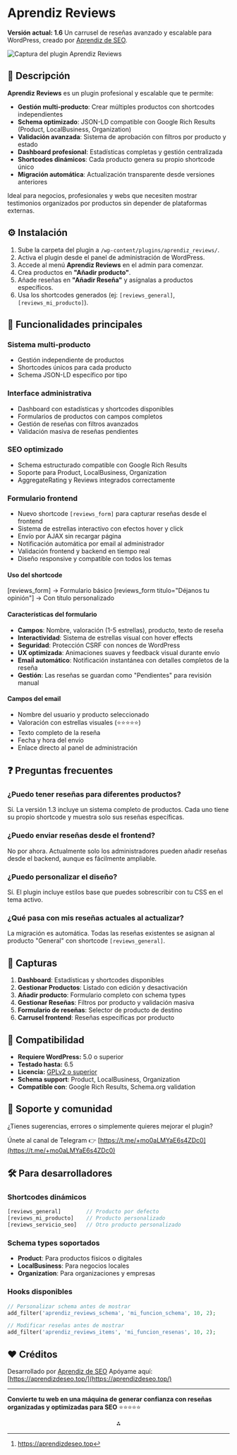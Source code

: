 # Aprendiz Reviews

**Versión actual: 1.6**
Un carrusel de reseñas avanzado y escalable para WordPress, creado por [Aprendiz de SEO](https://aprendizdeseo.top/).

![Captura del plugin Aprendiz Reviews](https://aprendizdeseo.top/wp-content/uploads/2025/05/plugin-reviews.jpg)

## 📝 Descripción

**Aprendiz Reviews** es un plugin profesional y escalable que te permite:

- **Gestión multi-producto**: Crear múltiples productos con shortcodes independientes
- **Schema optimizado**: JSON-LD compatible con Google Rich Results (Product, LocalBusiness, Organization)
- **Validación avanzada**: Sistema de aprobación con filtros por producto y estado
- **Dashboard profesional**: Estadísticas completas y gestión centralizada
- **Shortcodes dinámicos**: Cada producto genera su propio shortcode único
- **Migración automática**: Actualización transparente desde versiones anteriores

Ideal para negocios, profesionales y webs que necesiten mostrar testimonios organizados por productos sin depender de plataformas externas.

## ⚙️ Instalación

1. Sube la carpeta del plugin a `/wp-content/plugins/aprendiz_reviews/`.
2. Activa el plugin desde el panel de administración de WordPress.
3. Accede al menú **Aprendiz Reviews** en el admin para comenzar.
4. Crea productos en **"Añadir producto"**.
5. Añade reseñas en **"Añadir Reseña"** y asígnalas a productos específicos.
6. Usa los shortcodes generados (ej: `[reviews_general]`, `[reviews_mi_producto]`).

## 🎯 Funcionalidades principales

### **Sistema multi-producto**

- Gestión independiente de productos
- Shortcodes únicos para cada producto
- Schema JSON-LD específico por tipo


### **Interface administrativa**

- Dashboard con estadísticas y shortcodes disponibles
- Formularios de productos con campos completos
- Gestión de reseñas con filtros avanzados
- Validación masiva de reseñas pendientes


### **SEO optimizado**

- Schema estructurado compatible con Google Rich Results
- Soporte para Product, LocalBusiness, Organization
- AggregateRating y Reviews integrados correctamente

### **Formulario frontend**

- Nuevo shortcode `[reviews_form]` para capturar reseñas desde el frontend
- Sistema de estrellas interactivo con efectos hover y click
- Envío por AJAX sin recargar página
- Notificación automática por email al administrador
- Validación frontend y backend en tiempo real
- Diseño responsive y compatible con todos los temas

#### Uso del shortcode

[reviews_form] -> Formulario básico
[reviews_form titulo="Déjanos tu opinión"] -> Con título personalizado

#### Características del formulario

- **Campos**: Nombre, valoración (1-5 estrellas), producto, texto de reseña
- **Interactividad**: Sistema de estrellas visual con hover effects
- **Seguridad**: Protección CSRF con nonces de WordPress
- **UX optimizada**: Animaciones suaves y feedback visual durante envío
- **Email automático**: Notificación instantánea con detalles completos de la reseña
- **Gestión**: Las reseñas se guardan como "Pendientes" para revisión manual

#### Campos del email

- Nombre del usuario y producto seleccionado
- Valoración con estrellas visuales (⭐⭐⭐⭐⭐)
- Texto completo de la reseña
- Fecha y hora del envío
- Enlace directo al panel de administración



## ❓ Preguntas frecuentes

### ¿Puedo tener reseñas para diferentes productos?

Sí. La versión 1.3 incluye un sistema completo de productos. Cada uno tiene su propio shortcode y muestra solo sus reseñas específicas.

### ¿Puedo enviar reseñas desde el frontend?

No por ahora. Actualmente solo los administradores pueden añadir reseñas desde el backend, aunque es fácilmente ampliable.

### ¿Puedo personalizar el diseño?

Sí. El plugin incluye estilos base que puedes sobrescribir con tu CSS en el tema activo.

### ¿Qué pasa con mis reseñas actuales al actualizar?

La migración es automática. Todas las reseñas existentes se asignan al producto "General" con shortcode `[reviews_general]`.

## 📸 Capturas

1. **Dashboard**: Estadísticas y shortcodes disponibles
2. **Gestionar Productos**: Listado con edición y desactivación
3. **Añadir producto**: Formulario completo con schema types
4. **Gestionar Reseñas**: Filtros por producto y validación masiva
5. **Formulario de reseñas**: Selector de producto de destino
6. **Carrusel frontend**: Reseñas específicas por producto

## 🧪 Compatibilidad

- **Requiere WordPress:** 5.0 o superior
- **Testado hasta:** 6.5
- **Licencia:** [GPLv2 o superior](https://www.gnu.org/licenses/gpl-2.0.html)
- **Schema support**: Product, LocalBusiness, Organization
- **Compatible con**: Google Rich Results, Schema.org validation



## 💬 Soporte y comunidad

¿Tienes sugerencias, errores o simplemente quieres mejorar el plugin?

Únete al canal de Telegram 👉 [https://t.me/+mo0aLMYaE6s4ZDc0](https://t.me/+mo0aLMYaE6s4ZDc0)

## 🛠️ Para desarrolladores

### Shortcodes dinámicos

```php
[reviews_general]        // Producto por defecto
[reviews_mi_producto]    // Producto personalizado
[reviews_servicio_seo]   // Otro producto personalizado
```


### Schema types soportados

- **Product**: Para productos físicos o digitales
- **LocalBusiness**: Para negocios locales
- **Organization**: Para organizaciones y empresas


### Hooks disponibles

```php
// Personalizar schema antes de mostrar
add_filter('aprendiz_reviews_schema', 'mi_funcion_schema', 10, 2);

// Modificar reseñas antes de mostrar  
add_filter('aprendiz_reviews_items', 'mi_funcion_resenas', 10, 2);
```


## ❤️ Créditos

Desarrollado por [Aprendiz de SEO](https://aprendizdeseo.top/)
Apóyame aquí: [https://aprendizdeseo.top/](https://aprendizdeseo.top/)

***

**Convierte tu web en una máquina de generar confianza con reseñas organizadas y optimizadas para SEO** ⭐⭐⭐⭐⭐
<span style="display:none">[^1]</span>

<div style="text-align: center">⁂</div>

[^1]: https://aprendizdeseo.top

